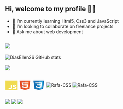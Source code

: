 ## Hi, welcome to my profile 👋😁


- 🌱 I’m currently learning Html5, Css3 and JavaScript
- 👯 I’m looking to collaborate on freelance projects
- 💬 Ask me about web development
##
![](https://github-readme-stats.vercel.app/api/top-langs/?username=Miguel-R-Melo&theme=radical&hide_border=false&layout=compact) <br/><br/>
![DiasEllen26 GitHub stats](https://github-readme-stats.vercel.app/api?username=Miguel-R-Melo&show_icons=true&theme=radical) <br/> <br/>
![](https://github-readme-streak-stats.herokuapp.com/?user=Miguel-R-Melo&theme=radical&hide_border=false)

##
<div style="display:inline;">
  <img align="center" alt="Rafa-Js" height="30" width="40" src="https://raw.githubusercontent.com/devicons/devicon/master/icons/javascript/javascript-plain.svg">
  <img align="center" alt="Rafa-HTML" height="30" width="40" src="https://raw.githubusercontent.com/devicons/devicon/master/icons/html5/html5-original.svg">
  <img align="center" alt="Rafa-CSS" height="30" width="40" src="https://raw.githubusercontent.com/devicons/devicon/master/icons/css3/css3-original.svg">
  <img  align="center" alt="Rafa-CSS" height="30" width="40"  src="https://cdn.jsdelivr.net/gh/devicons/devicon@latest/icons/chrome/chrome-original.svg" />
  <img align="center" alt="Rafa-CSS" height="30" width="40" src="https://cdn.jsdelivr.net/gh/devicons/devicon@latest/icons/git/git-original.svg"  />
           
                    
          
           
          
</div>

##

 <a href="https://instagram.com/miguelr.bjj" target="_blank"><img src="https://img.shields.io/badge/-Instagram-%23E4405F?style=for-the-badge&logo=instagram&logoColor=white" target="_blank"></a>
  <a href = "mailto:mmelo8176@gmail.com"><img src="https://img.shields.io/badge/-Gmail-%23333?style=for-the-badge&logo=gmail&logoColor=white" target="_blank"></a>
  <a href="www.linkedin.com/in/miguel-rodrigues-37894a257" target="_blank"><img src="https://img.shields.io/badge/-LinkedIn-%230077B5?style=for-the-badge&logo=linkedin&logoColor=white" target="_blank"></a> 


##


